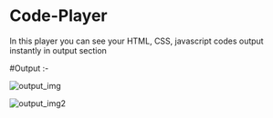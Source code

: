 # Code-Player
In this player you can see your HTML, CSS, javascript codes output instantly in output section

#Output :-

![output_img](https://user-images.githubusercontent.com/119164318/204146340-ab6050e5-c0a5-4061-bd72-be3af4d49895.jpg)

![output_img2](https://user-images.githubusercontent.com/119164318/204146532-56cd282d-3313-4cf8-9ca9-ce03d4613c27.jpg)
